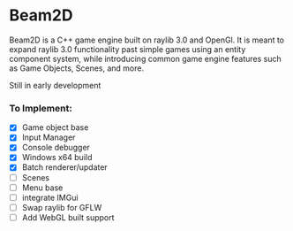 # Beam2D 

Beam2D is a C++ game engine built on raylib 3.0 and OpenGl. It is meant to expand raylib 3.0 functionality past simple games using an entity component system, while introducing common game engine features such as Game Objects, Scenes, and more.

Still in early development

### To Implement:

- [X] Game object base
- [X] Input Manager
- [X] Console debugger
- [X] Windows x64 build
- [X] Batch renderer/updater
- [ ] Scenes
- [ ] Menu base
- [ ] integrate IMGui 
- [ ] Swap raylib for GFLW
- [ ] Add WebGL built support
